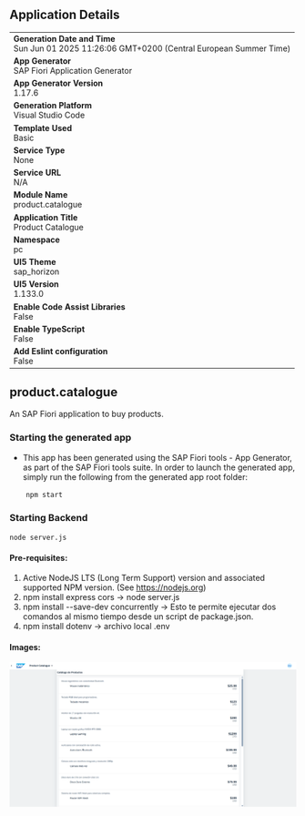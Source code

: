 ## Application Details
|               |
| ------------- |
|**Generation Date and Time**<br>Sun Jun 01 2025 11:26:06 GMT+0200 (Central European Summer Time)|
|**App Generator**<br>SAP Fiori Application Generator|
|**App Generator Version**<br>1.17.6|
|**Generation Platform**<br>Visual Studio Code|
|**Template Used**<br>Basic|
|**Service Type**<br>None|
|**Service URL**<br>N/A|
|**Module Name**<br>product.catalogue|
|**Application Title**<br>Product Catalogue|
|**Namespace**<br>pc|
|**UI5 Theme**<br>sap_horizon|
|**UI5 Version**<br>1.133.0|
|**Enable Code Assist Libraries**<br>False|
|**Enable TypeScript**<br>False|
|**Add Eslint configuration**<br>False|

## product.catalogue

An SAP Fiori application to buy products.

### Starting the generated app

-   This app has been generated using the SAP Fiori tools - App Generator, as part of the SAP Fiori tools suite.  In order to launch the generated app, simply run the following from the generated app root folder:

```
    npm start
```

### Starting Backend

    node server.js

#### Pre-requisites:

1. Active NodeJS LTS (Long Term Support) version and associated supported NPM version.  (See https://nodejs.org)
2. npm install express cors -> node server.js
3. npm install --save-dev concurrently -> Esto te permite ejecutar dos comandos al mismo tiempo desde un script de package.json.
4. npm install dotenv -> archivo local .env

#### Images:
![alt text](image.png)


